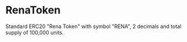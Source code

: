 # RenaToken
Standard ERC20 "Rena Token" with symbol "RENA", 2 decimals and total supply of 100,000 units.
